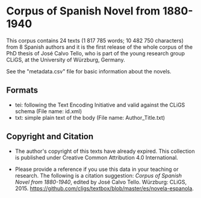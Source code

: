 Corpus of Spanish Novel from 1880-1940
========================================

This corpus contains  24 texts (1 817 785 words; 10 482 750 characters) from 8 Spanish authors and it is the first release of the whole corpus of the PhD thesis of José Calvo Tello, who is part of the young research group CLiGS, at the University of Würzburg, Germany.

See the "metadata.csv" file for basic information about the novels.

## Formats

* tei: following the Text Encoding Initiative and valid against the CLiGS schema (File name: id.xml)
* txt: simple plain text of the body (File name: Author_Title.txt)

## Copyright and Citation

* The author's copyright of this texts have already expired. This collection is published under Creative Common Attribution 4.0 International.

* Please provide a reference if you use this data in your teaching or research. The following is a citation suggestion: _Corpus of Spanish Novel from 1880-1940_, edited by José Calvo Tello. Würzburg: CLiGS, 2015. https://github.com/cligs/textbox/blob/master/es/novela-espanola. 
